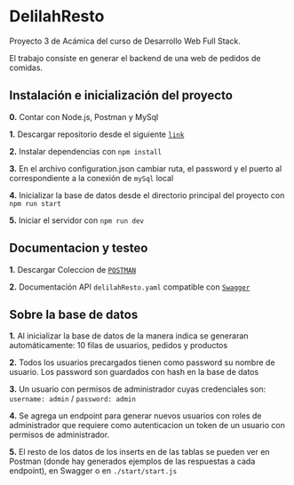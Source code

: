 # DelilahResto
Proyecto 3 de Acámica del curso de Desarrollo Web Full Stack.

El trabajo consiste en generar el backend de una web de pedidos de comidas.

## Instalación e inicialización del proyecto
**0.**  Contar con Node.js, Postman y MySql

**1.**  Descargar repositorio desde el siguiente [`link`](https://github.com/carolinapapes/DelilahRestoAcamica.git)

**2.**  Instalar dependencias con `npm install`

**3.**  En el archivo configuration.json cambiar ruta, el password y el puerto al correspondiente a la conexión de `mySql` local

**4.** Inicializar la base de datos desde el directorio principal del proyecto con `npm run start`

**5.**  Iniciar el servidor con `npm run dev`


## Documentacion y testeo
**1.**  Descargar Coleccion de [`POSTMAN`](https://www.getpostman.com/collections/7a0f3b357e901b42d377)

**2.**  Documentación API `delilahResto.yaml` compatible con [`Swagger`](https://editor.swagger.io/)

## Sobre la base de datos
**1.**  Al inicializar la base de datos de la manera indica se generaran automáticamente: 10 filas de usuarios, pedidos y productos

**2.**  Todos los usuarios precargados tienen como password su nombre de usuario. Los password son guardados con hash en la base de datos

**3.**  Un usuario con permisos de administrador cuyas credenciales son: `username: admin` / `password: admin`

**4.**  Se agrega un endpoint para generar nuevos usuarios con roles de administrador que requiere como autenticacion un token de un usuario con permisos de administrador. 

**5.**  El resto de los datos de los inserts en de las tablas se pueden ver en Postman (donde hay generados ejemplos de las respuestas a cada endpoint), en Swagger o en `./start/start.js`


